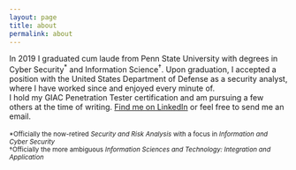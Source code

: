 ```yaml
---
layout: page
title: about
permalink: about
---
```


In 2019 I graduated cum laude from Penn State University with degrees in Cyber Security<sup>*</sup> and Information Science<sup>†</sup>. Upon graduation, I accepted a position with the United States Department of Defense as a security analyst, where I have worked since and enjoyed every minute of.
<br>
I hold my GIAC Penetration Tester certification and am pursuing a few others at the time of writing. [Find me on LinkedIn](https://www.linkedin.com/in/jaredtrigili/) or feel free to send me an email.  
<br>
<sup>\*Officially the now-retired *Security and Risk Analysis* with a focus in *Information and Cyber Security*</sup>  
<sup>†Officially the more ambiguous *Information Sciences and Technology: Integration and Application*</sup>  
